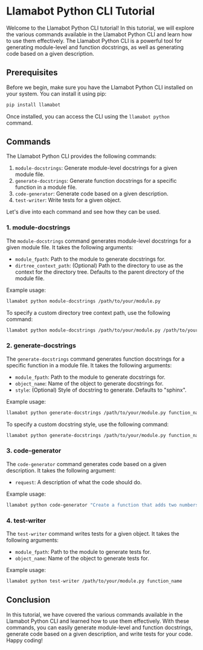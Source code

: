 # Llamabot Python CLI Tutorial

Welcome to the Llamabot Python CLI tutorial! In this tutorial, we will explore the various commands available in the Llamabot Python CLI and learn how to use them effectively. The Llamabot Python CLI is a powerful tool for generating module-level and function docstrings, as well as generating code based on a given description.

## Prerequisites

Before we begin, make sure you have the Llamabot Python CLI installed on your system. You can install it using pip:

```bash
pip install llamabot
```

Once installed, you can access the CLI using the `llamabot python` command.

## Commands

The Llamabot Python CLI provides the following commands:

1. `module-docstrings`: Generate module-level docstrings for a given module file.
2. `generate-docstrings`: Generate function docstrings for a specific function in a module file.
3. `code-generator`: Generate code based on a given description.
4. `test-writer`: Write tests for a given object.

Let's dive into each command and see how they can be used.

### 1. module-docstrings

The `module-docstrings` command generates module-level docstrings for a given module file. It takes the following arguments:

- `module_fpath`: Path to the module to generate docstrings for.
- `dirtree_context_path`: (Optional) Path to the directory to use as the context for the directory tree. Defaults to the parent directory of the module file.

Example usage:

```bash
llamabot python module-docstrings /path/to/your/module.py
```

To specify a custom directory tree context path, use the following command:

```bash
llamabot python module-docstrings /path/to/your/module.py /path/to/your/directory
```

### 2. generate-docstrings

The `generate-docstrings` command generates function docstrings for a specific function in a module file. It takes the following arguments:

- `module_fpath`: Path to the module to generate docstrings for.
- `object_name`: Name of the object to generate docstrings for.
- `style`: (Optional) Style of docstring to generate. Defaults to "sphinx".

Example usage:

```bash
llamabot python generate-docstrings /path/to/your/module.py function_name
```

To specify a custom docstring style, use the following command:

```bash
llamabot python generate-docstrings /path/to/your/module.py function_name google
```

### 3. code-generator

The `code-generator` command generates code based on a given description. It takes the following argument:

- `request`: A description of what the code should do.

Example usage:

```bash
llamabot python code-generator "Create a function that adds two numbers"
```

### 4. test-writer

The `test-writer` command writes tests for a given object. It takes the following arguments:

- `module_fpath`: Path to the module to generate tests for.
- `object_name`: Name of the object to generate tests for.

Example usage:

```bash
llamabot python test-writer /path/to/your/module.py function_name
```

## Conclusion

In this tutorial, we have covered the various commands available in the Llamabot Python CLI and learned how to use them effectively. With these commands, you can easily generate module-level and function docstrings, generate code based on a given description, and write tests for your code. Happy coding!

